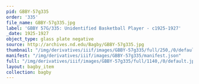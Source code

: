 ```yaml
---
pid: GBBY-57g335
order: '335'
file_name: GBBY-57g335.jpg
label: 'GBBY 57G/335: Unidentified Basketball Player - c1925-1927'
_date: 1925-1927
object_type: glass plate negative
source: http://archives.nd.edu/Bagby/GBBY-57g335.jpg
thumbnail: "/img/derivatives/iiif/images/GBBY-57g335/full/250,/0/default.jpg"
manifest: "/img/derivatives/iiif/images/GBBY-57g335/manifest.json"
full: "/img/derivatives/iiif/images/GBBY-57g335/full/1140,/0/default.jpg"
layout: bagby_item
collection: bagby
---
```

